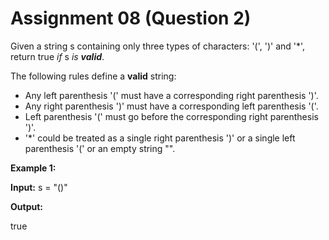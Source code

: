 # Assignment 08 (Question 2)

Given a string s containing only three types of characters: '(', ')' and '*', return true *if* s *is **valid***.

The following rules define a **valid** string:

- Any left parenthesis '(' must have a corresponding right parenthesis ')'.
- Any right parenthesis ')' must have a corresponding left parenthesis '('.
- Left parenthesis '(' must go before the corresponding right parenthesis ')'.
- '*' could be treated as a single right parenthesis ')' or a single left parenthesis '(' or an empty string "".

**Example 1:**

**Input:** s = "()"

**Output:**

true